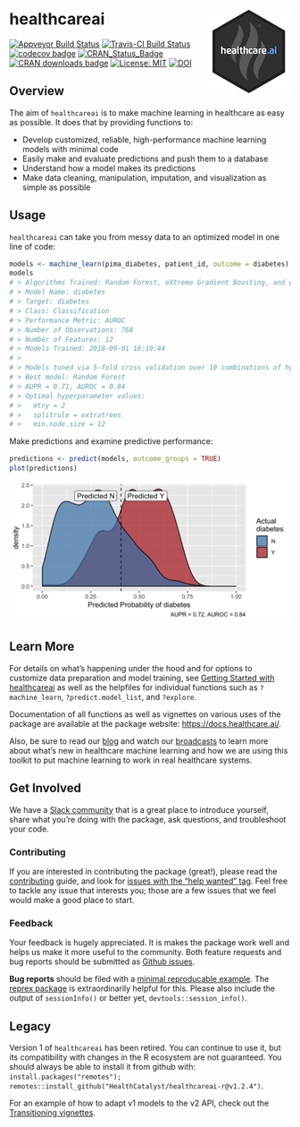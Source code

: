 
<!-- README.md is generated from README.Rmd. Please edit the .Rmd and knit it to generate the .md. -->

# healthcareai <img src="man/figures/logo.png" align="right" />

[![Appveyor Build
Status](https://ci.appveyor.com/api/projects/status/0xrpe233o9a16l4l/branch/master?svg=true)](https://ci.appveyor.com/project/CatalystAdmin/healthcareai-r/)
[![Travis-CI Build
Status](https://travis-ci.org/HealthCatalyst/healthcareai-r.svg?branch=master)](https://travis-ci.org/HealthCatalyst/healthcareai-r)
[![codecov
badge](https://codecov.io/gh/HealthCatalyst/healthcareai-r/branch/master/graph/badge.svg)](https://codecov.io/gh/HealthCatalyst/healthcareai-r)
[![CRAN\_Status\_Badge](https://www.r-pkg.org/badges/version-last-release/healthcareai)](https://cran.r-project.org/package=healthcareai)
[![CRAN downloads
badge](https://cranlogs.r-pkg.org/badges/grand-total/healthcareai)](https://cranlogs.r-pkg.org/badges/last-week/healthcareai)
[![License:
MIT](https://img.shields.io/badge/License-MIT-blue.svg)](https://github.com/HealthCatalystSLC/healthcareai-r/blob/master/LICENSE)
[![DOI](https://zenodo.org/badge/DOI/10.5281/zenodo.999334.svg)](https://doi.org/10.5281/zenodo.999334)

## Overview

The aim of `healthcareai` is to make machine learning in healthcare as
easy as possible. It does that by providing functions to:

  - Develop customized, reliable, high-performance machine learning
    models with minimal code
  - Easily make and evaluate predictions and push them to a database
  - Understand how a model makes its predictions
  - Make data cleaning, manipulation, imputation, and visualization as
    simple as possible

## Usage

`healthcareai` can take you from messy data to an optimized model in one
line of code:

``` r
models <- machine_learn(pima_diabetes, patient_id, outcome = diabetes)
models
# > Algorithms Trained: Random Forest, eXtreme Gradient Boosting, and glmnet
# > Model Name: diabetes
# > Target: diabetes
# > Class: Classification
# > Performance Metric: AUROC
# > Number of Observations: 768
# > Number of Features: 12
# > Models Trained: 2018-09-01 18:19:44 
# > 
# > Models tuned via 5-fold cross validation over 10 combinations of hyperparameter values.
# > Best model: Random Forest
# > AUPR = 0.71, AUROC = 0.84
# > Optimal hyperparameter values:
# >   mtry = 2
# >   splitrule = extratrees
# >   min.node.size = 12
```

Make predictions and examine predictive performance:

``` r
predictions <- predict(models, outcome_groups = TRUE)
plot(predictions)
```

![](man/figures/README-plot_predictions-1.png)<!-- -->

## Learn More

For details on what’s happening under the hood and for options to
customize data preparation and model training, see [Getting Started with
healthcareai](https://docs.healthcare.ai/articles/site_only/healthcareai.html)
as well as the helpfiles for individual functions such as
`?machine_learn`, `?predict.model_list`, and `?explore`.

Documentation of all functions as well as vignettes on various uses of
the package are available at the package website:
<https://docs.healthcare.ai/>.

Also, be sure to read our [blog](http://healthcare.ai/blog/) and watch
our
[broadcasts](https://www.youtube.com/channel/UCGZUobs_x712KbcL6RSzfnQ)
to learn more about what’s new in healthcare machine learning and how we
are using this toolkit to put machine learning to work in real
healthcare systems.

## Get Involved

We have a [Slack community](https://healthcare-ai.slack.com/) that is a
great place to introduce yourself, share what you’re doing with the
package, ask questions, and troubleshoot your code.

### Contributing

If you are interested in contributing the package (great\!), please read
the
[contributing](https://github.com/HealthCatalyst/healthcareai-r/blob/master/CONTRIBUTING.md)
guide, and look for [issues with the “help wanted”
tag](https://github.com/HealthCatalyst/healthcareai-r/labels/help%20wanted).
Feel free to tackle any issue that interests you; those are a few issues
that we feel would make a good place to start.

### Feedback

Your feedback is hugely appreciated. It is makes the package work well
and helps us make it more useful to the community. Both feature requests
and bug reports should be submitted as [Github
issues](https://github.com/HealthCatalyst/healthcareai-r/issues/new).

**Bug reports** should be filed with a [minimal reproducable
example](https://gist.github.com/hadley/270442). The [reprex
package](https://github.com/tidyverse/reprex) is extraordinarily helpful
for this. Please also include the output of `sessionInfo()` or better
yet, `devtools::session_info()`.

## Legacy

Version 1 of `healthcareai` has been retired. You can continue to use
it, but its compatibility with changes in the R ecosystem are not
guaranteed. You should always be able to install it from github with:
`install.packages("remotes");
remotes::install_github("HealthCatalyst/healthcareai-r@v1.2.4")`.

For an example of how to adapt v1 models to the v2 API, check out the
[Transitioning
vignettes](https://docs.healthcare.ai/articles/site_only/transitioning.html).
